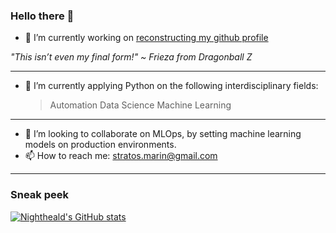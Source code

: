 ### Hello there 👋

- 🔭 I’m currently working on <ins>reconstructing my github profile</ins>

_"This isn’t even my final form!" ~ Frieza from Dragonball Z_

---
- 🌱 I’m currently applying Python on the following interdisciplinary fields:
  > Automation
  > Data Science
  > Machine Learning

---
- 👯 I’m looking to collaborate on MLOps, by setting machine learning models on production environments.
- 📫 How to reach me: stratos.marin@gmail.com

---
### Sneak peek
[![Nightheald's GitHub stats](https://github-readme-stats.vercel.app/api?username=Nightherald)](https://github.com/anuraghazra/github-readme-stats)

<!--
**Nightherald/Nightherald** is a ✨ _special_ ✨ repository because its `README.md` (this file) appears on your GitHub profile.

Here are some ideas to get you started:
- 🤔 I’m looking for help with ...
- 💬 Ask me about ...
- 😄 Pronouns: ...
- ⚡ Fun fact: ...
- Education
- Position
- Interests
- Software Stack

-->
